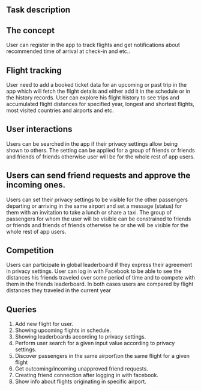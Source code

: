 ## Task description
## The concept
User can register in the app to track flights and get notifications about recommended time of
arrival at check-in and etc..
## Flight tracking
User need to add a booked ticket data for an upcoming or past trip in the app which will fetch
the flight details and either add it in the schedule or in the history records.
User can explore his flight history to see trips and accumulated flight distances for specified
year, longest and shortest flights, most visited countries and airports and etc.
## User interactions
Users can be searched in the app if their privacy settings allow being shown to others. The
setting can be applied for a group of friends or friends and friends of friends otherwise user
will be for the whole rest of app users.
## Users can send friend requests and approve the incoming ones.
Users can set their privacy settings to be visible for the other passengers departing or
arriving in the same airport and set a message (status) for them with an invitation to take a
lunch or share a taxi. The group of passengers for whom the user will be visible can be
constrained to friends or friends and friends of friends otherwise he or she will be visible for
the whole rest of app users.
## Competition
Users can participate in global leaderboard if they express their agreement in privacy
settings.
User can log in with Facebook to be able to see the distances his friends traveled over some
period of time and to compete with them in the friends leaderboard.
In both cases users are compared by flight distances they traveled in the current year

## Queries
1. Add new flight for user.
2. Showing upcoming flights in schedule.
3. Showing leaderboards according to privacy settings.
4. Perform user search for a given input value according to privacy settings.
5. Discover passengers in the same airport\on the same flight for a given flight
6. Get outcoming/incoming unapproved friend requests.
7. Creating friend connection after logging in with facebook.
8. Show info about flights originating in specific airport.
